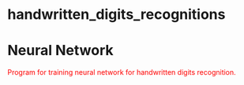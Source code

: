 # handwritten_digits_recognitions
<h1>Neural Network </h1>
<p style="color:red;">Program for training neural network for handwritten digits recognition.</p>

